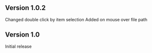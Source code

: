 ## Version 1.0.2

Changed double click by item selection 
Added on mouse over file path

## Version 1.0

Initial release
